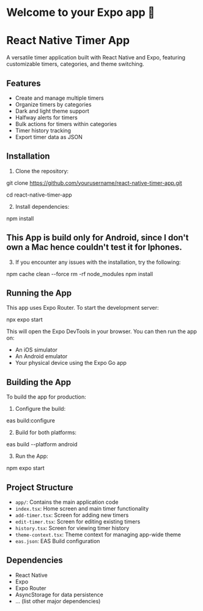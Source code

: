 # Welcome to your Expo app 👋

# React Native Timer App

A versatile timer application built with React Native and Expo, featuring customizable timers, categories, and theme switching.

## Features

- Create and manage multiple timers
- Organize timers by categories
- Dark and light theme support
- Halfway alerts for timers
- Bulk actions for timers within categories
- Timer history tracking
- Export timer data as JSON

## Installation

1. Clone the repository:

git clone https://github.com/yourusername/react-native-timer-app.git 

cd react-native-timer-app


2. Install dependencies:

npm install

## This App is build only for Android, since I don't own a Mac hence couldn't test it for Iphones.


3. If you encounter any issues with the installation, try the following:

npm cache clean --force rm -rf node_modules npm install


## Running the App

This app uses Expo Router. To start the development server:

npx expo start


This will open the Expo DevTools in your browser. You can then run the app on:
- An iOS simulator
- An Android emulator
- Your physical device using the Expo Go app

## Building the App

To build the app for production:

1. Configure the build:

eas build:configure


2. Build for both platforms:

eas build --platform android

3. Run the App:

npm expo start




## Project Structure

- `app/`: Contains the main application code
- `index.tsx`: Home screen and main timer functionality
- `add-timer.tsx`: Screen for adding new timers
- `edit-timer.tsx`: Screen for editing existing timers
- `history.tsx`: Screen for viewing timer history
- `theme-context.tsx`: Theme context for managing app-wide theme
- `eas.json`: EAS Build configuration

## Dependencies

- React Native
- Expo
- Expo Router
- AsyncStorage for data persistence
- ... (list other major dependencies)
